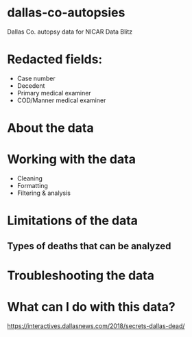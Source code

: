 # dallas-co-autopsies
Dallas Co. autopsy data for NICAR Data Blitz

# Redacted fields:
* Case number
* Decedent
* Primary medical examiner
* COD/Manner medical examiner

# About the data 


# Working with the data 
* Cleaning
* Formatting
* Filtering & analysis 

# Limitations of the data
## Types of deaths that can be analyzed

# Troubleshooting the data

# What can I do with this data?
https://interactives.dallasnews.com/2018/secrets-dallas-dead/

